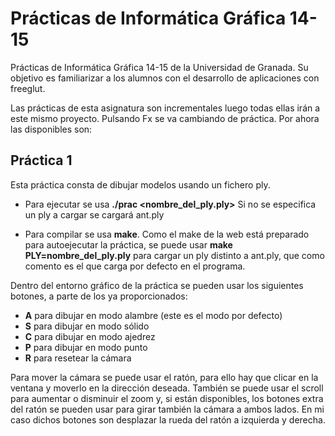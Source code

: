 Prácticas de Informática Gráfica 14-15
===============================

Prácticas de Informática Gráfica 14-15 de la Universidad de Granada. Su objetivo es familiarizar
a los alumnos con el desarrollo de aplicaciones con freeglut.

Las prácticas de esta asignatura son incrementales luego todas ellas irán a este mismo proyecto.
Pulsando Fx se va cambiando de práctica. Por ahora las disponibles son:

## Práctica 1

Esta práctica consta de dibujar modelos usando un fichero ply.

- Para ejecutar se usa **./prac \<nombre_del_ply.ply\>**
  Si no se especifica un ply a cargar se cargará ant.ply

- Para compilar se usa **make**. Como el make de la web está preparado para autoejecutar
  la práctica, se puede usar **make PLY=nombre_del_ply.ply** para cargar un ply distinto
  a ant.ply, que como comento es el que carga por defecto en el programa.

Dentro del entorno gráfico de la práctica se pueden usar los siguientes botones, a parte de los ya proporcionados:
- **A** para dibujar en modo alambre (este es el modo por defecto)
- **S** para dibujar en modo sólido
- **C** para dibujar en modo ajedrez
- **P** para dibujar en modo punto
- **R** para resetear la cámara
  
Para mover la cámara se puede usar el ratón, para ello hay que clicar en la ventana y moverlo
en la dirección deseada. También se puede usar el scroll para aumentar o disminuir el zoom
y, si están disponibles, los botones extra del ratón se pueden usar para girar también la cámara
a ambos lados. En mi caso dichos botones son desplazar la rueda del ratón a izquierda y derecha.

